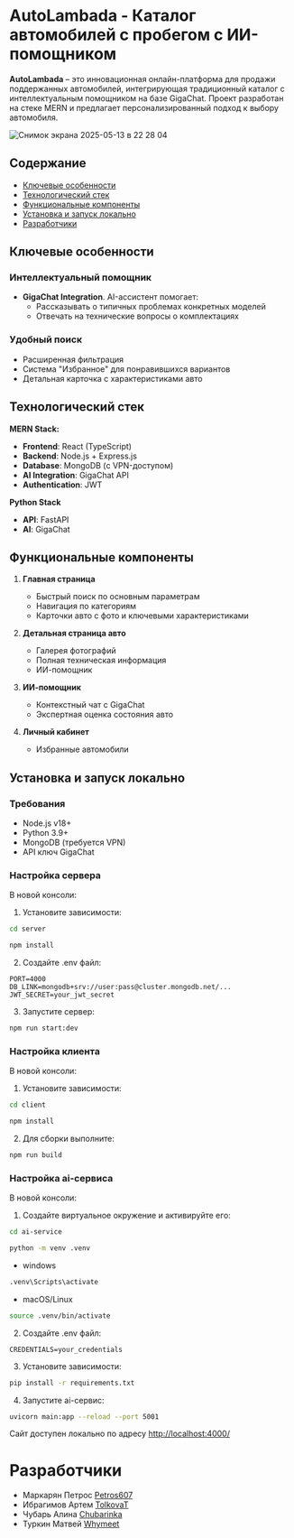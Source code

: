 # AutoLambada - Каталог автомобилей с пробегом с ИИ-помощником

**AutoLambada** – это инновационная онлайн-платформа для продажи поддержанных автомобилей, интегрирующая традиционный каталог с интеллектуальным помощником на базе GigaChat. Проект разработан на стеке MERN и предлагает персонализированный подход к выбору автомобиля.

![Снимок экрана 2025-05-13 в 22 28 04](https://github.com/user-attachments/assets/2d86be76-79a2-42c3-901c-6ead2f0319c7)

## Содержание
- [Ключевые особенности](#ключевые-особенности)
- [Технологический стек](#технологический-стек)
- [Функциональные компоненты](#функциональные-компоненты)
- [Установка и запуск локально](#установка-и-запуск-локально)
- [Разработчики](#разработчики)

## Ключевые особенности

### Интеллектуальный помощник
- **GigaChat Integration**. AI-ассистент помогает:
  - Рассказывать о типичных проблемах конкретных моделей
  - Отвечать на технические вопросы о комплектациях

### Удобный поиск
- Расширенная фильтрация
- Система "Избранное" для понравившихся вариантов
- Детальная карточка с характеристиками авто

## Технологический стек

**MERN Stack:**
- **Frontend**: React (TypeScript)
- **Backend**: Node.js + Express.js
- **Database**: MongoDB (с VPN-доступом)
- **AI Integration**: GigaChat API
- **Authentication**: JWT

**Python Stack**
- **API**: FastAPI
- **AI**: GigaChat

## Функциональные компоненты

1. **Главная страница**
   - Быстрый поиск по основным параметрам
   - Навигация по категориям
   - Карточки авто с фото и ключевыми характеристиками

2. **Детальная страница авто**
   - Галерея фотографий
   - Полная техническая информация
   - ИИ-помощник

3. **ИИ-помощник**
   - Контекстный чат с GigaChat
   - Экспертная оценка состояния авто

4. **Личный кабинет**
   - Избранные автомобили

## Установка и запуск локально

### Требования
- Node.js v18+
- Python 3.9+
- MongoDB (требуется VPN)
- API ключ GigaChat

### Настройка сервера
В новой консоли:
1. Установите зависимости:
```bash
cd server
```
``` bash
npm install
```
2. Создайте .env файл:
```
PORT=4000
DB_LINK=mongodb+srv://user:pass@cluster.mongodb.net/...
JWT_SECRET=your_jwt_secret
```
3. Запустите сервер:
``` bash
npm run start:dev
```

### Настройка клиента
В новой консоли:
1. Установите зависимости:
``` bash
cd client
```
``` bash
npm install
```
2. Для сборки выполните:
``` bash
npm run build
```

### Настройка ai-сервиса
В новой консоли:
1. Создайте виртуальное окружение и активируйте его:
``` bash
cd ai-service
```
``` bash
python -m venv .venv
```
- windows
``` bash
.venv\Scripts\activate
```
- macOS/Linux
``` bash
source .venv/bin/activate
```
2. Создайте .env файл:
```
CREDENTIALS=your_credentials
```
3. Установите зависимости:
``` bash
pip install -r requirements.txt
```
4. Запустите ai-сервис:
``` bash
uvicorn main:app --reload --port 5001
```

Сайт доступен локально по адресу [http://localhost:4000/](http://localhost:4000)

# Разработчики
* Маркарян Петрос [Petros607](https://github.com/Petros607)
* Ибрагимов Артем [TolkovaT](https://github.com/TolkovaT)
* Чубарь Алина [Chubarinka](https://github.com/Chubarinka)
* Туркин Матвей [Whymeet](https://github.com/Whymeet)

